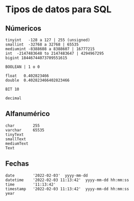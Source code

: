 # Tipos de datos para SQL

## Númericos

    tinyint   -128 a 127 | 255 (unsigned)  
    smallint  -32768 a 32768 | 65535  
    mediumint -8388608 a 8388607 | 16777215  
    int  -2147483648 to 2147483647 | 4294967295  
    bigint 18446744073709551615  

    BOOLEAN | 1 o 0  
    
    float   0.402823466  
    double  0.402823466402823466  
    
    BIT 10  

    decimal  


## Alfanumérico

    char        255  
    varchar     65535  
    tinyText  
    smallText  
    mediumText  
    Text  

## Fechas

    date        '2022-02-03'  yyyy-mm-dd    
    datetime    '2022-02-03 11:13:42'  yyyy-mm-dd hh:mm:ss
    time        '11:13:42'
    timestamp   '2022-02-03 11:13:42'  yyyy-mm-dd hh:mm:ss  
    year   

